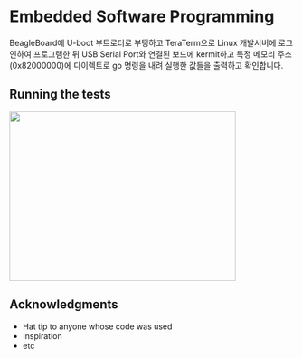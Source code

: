 # Embedded Software Programming

BeagleBoard에 U-boot 부트로더로 부팅하고 TeraTerm으로 Linux 개발서버에 로그인하여 프로그램한 뒤 USB Serial Port와 연결된 보드에 kermit하고 특정 메모리 주소(0x82000000)에 다이렉트로 go 명령을 내려 실행한 값들을 출력하고 확인합니다.


## Running the tests

<img src="https://github.com/user-attachments/assets/a9aff409-10e9-4af0-ae7f-f238f19d5bd0"  width="400" height="300"/>






## Acknowledgments

* Hat tip to anyone whose code was used
* Inspiration
* etc

